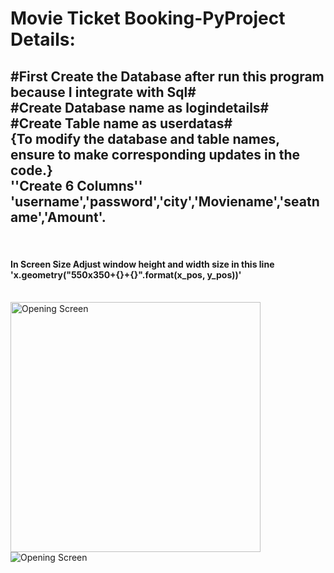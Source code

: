 <h1>Movie Ticket Booking-PyProject Details:</h1>
<h2>#First Create the Database after run this program because I integrate with Sql#<br>
#Create Database name as logindetails#<br>
#Create Table name as userdatas#<br>
{To modify the database and table names, ensure to make corresponding updates in the code.}<br>
''Create 6 Columns''<br>
'username','password','city','Moviename','seatname','Amount'.</h2><br>

<h4>In Screen Size Adjust window height and width size in this line 'x.geometry("550x350+{}+{}".format(x_pos, y_pos))'</h4><br>

<img alt="Opening Screen" width="400" src="https://drive.google.com/file/d/1z0IU_4WOKffULMmEoCuFmvp7gAtr8X_I/view?usp=sharing">

<img src="https://drive.google.com/uc?export=view&id=[IMAGE_ID]" alt="Opening Screen">
  





